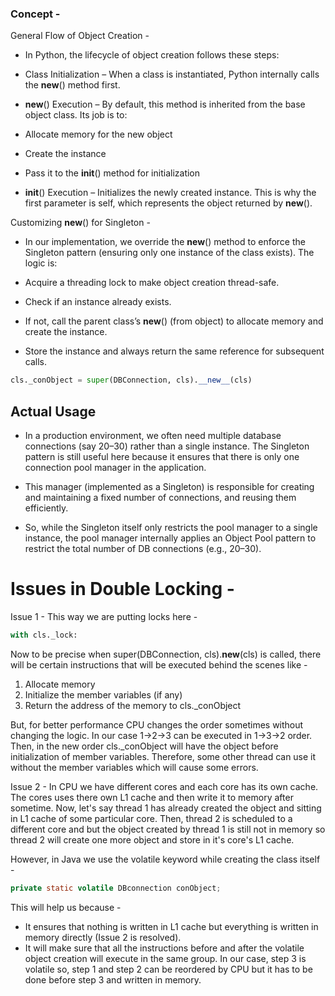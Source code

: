 ### Concept - 
General Flow of Object Creation - 

- In Python, the lifecycle of object creation follows these steps:

- Class Initialization – When a class is instantiated, Python internally calls the __new__() method first.

- __new__() Execution – By default, this method is inherited from the base object class. Its job is to:

- Allocate memory for the new object

- Create the instance

- Pass it to the __init__() method for initialization

- __init__() Execution – Initializes the newly created instance. This is why the first parameter is self, which represents the object returned by __new__().

Customizing __new__() for Singleton -

- In our implementation, we override the __new__() method to enforce the Singleton pattern (ensuring only one instance of the class exists). The logic is:

- Acquire a threading lock to make object creation thread-safe.

- Check if an instance already exists.

- If not, call the parent class’s __new__() (from object) to allocate memory and create the instance.

- Store the instance and always return the same reference for subsequent calls. 


```python
cls._conObject = super(DBConnection, cls).__new__(cls)
```

## Actual Usage

- In a production environment, we often need multiple database connections (say 20–30) rather than a single instance. The Singleton pattern is still useful here because it ensures that there is only one connection pool manager in the application.

- This manager (implemented as a Singleton) is responsible for creating and maintaining a fixed number of connections, and reusing them efficiently.

- So, while the Singleton itself only restricts the pool manager to a single instance, the pool manager internally applies an Object Pool pattern to restrict the total number of DB connections (e.g., 20–30).





# Issues in Double Locking -
Issue 1 - 
This way we are putting locks here - 

```python
with cls._lock:
```
Now to be precise when super(DBConnection, cls).__new__(cls) is called, there will be certain instructions that will be executed behind the scenes like - 
1) Allocate memory
2) Initialize the member variables (if any)
3) Return the address of the memory to cls._conObject

But, for better performance CPU changes the order sometimes without changing the logic. In our case 1->2->3 can be executed in 1->3->2 order. Then, in the new order cls._conObject will have the object before initialization of member variables. Therefore, some other thread can use it without the  member variables which will cause some errors. 

Issue 2 -
In CPU we have different cores and each core has its own cache. The cores uses there own L1 cache and then write it to memory after sometime. Now, let's say thread 1 has already created the object and sitting in L1 cache of some particular core. Then, thread 2 is scheduled to a different core and but the object created by thread 1 is still not in memory so thread 2 will create one more object and store in it's core's L1 cache. 


However, in Java we use the volatile keyword while creating the class itself - 
```java
private static volatile DBconnection conObject;
```

This will help us because - 
- It ensures that nothing is written in L1 cache but everything is written in memory directly (Issue 2 is resolved).
- It will make sure that all the instructions before and after the volatile object creation will execute in the same group. In our case, step 3 is volatile so, step 1 and step 2 can be reordered by CPU but it has to be done before step 3 and written in memory.


